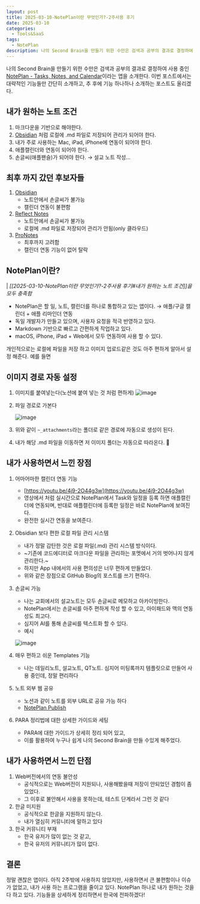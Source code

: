 ```yaml
---
layout: post
title: 2025-03-10-NotePlan이란 무엇인가?-2주사용 후기
date: 2025-03-10
categories:
  - Tools&SaaS
tags:
  - NotePlan
description: 나의 Second Brain을 만들기 위한 수만은 검색과 공부의 결과로 결정하여 사용 중인 NotePlan이라는 앱을 소개한다. 이번 포스트에서는 대략적인 기능들만 간단히 소개하고, 추 후에 기능 하나하나 소개하는 포스트도 올리겠다.
---
```


나의 Second Brain을 만들기 위한 수만은 검색과 공부의 결과로 결정하여 사용 중인 [NotePlan - Tasks, Notes, and Calendar](https://noteplan.co)이라는 앱을 소개한다.
이번 포스트에서는 대략적인 기능들만 간단히 소개하고, 추 후에 기능 하나하나 소개하는 포스트도 올리겠다.

## 내가 원하는 노트 조건
1. 마크다운을 기반으로 해야한다. 
2. [Obsidian](https://obsidian.md) 처럼 로컬에 .md 파일로 저장되어 관리가 되어야 한다.
3. 내가 주로 사용하는 Mac, iPad, iPhone에 연동이 되어야 한다. 
4. 애플캘린더와 연동이 되어야 한다.
5. 손글씨(애플팬슬)가 되어야 한다. → 설교 노트 작성...

## 최후 까지 갔던 후보자들
1. [Obsidian](https://obsidian.md) 
	- 노트안에서 손글씨가 불가능
	- 캘린더 연동이 불편함
2. [Reflect Notes](https://reflect.app)
	- 노트안에서 손글씨가 불가능
	- 로컬에 .md 파일로 저장되어 관리가 안됨(only 클라우드)
3. [ProNotes](https://www.pronotes.app)
	- 최후까지 고려함
	- 캘린더 연동 기능이 없어 탈락
	
## NotePlan이란?
| *[[2025-03-10-NotePlan이란 무엇인가?-2주사용 후기#내가 원하는 노트 조건]]을 모두 충족함*
- NotePlan은 할 일, 노트, 캘린더를 하나로 통합하고 있는 앱이다. → 애플/구글 캘린더 + 애플 리마인더 연동
- 독일 개발자가 만들고 있으며, 사용자 요청을 적극 반영하고 있다.
- Markdown 기반으로 빠르고 간편하게 작업하고 있다.
- macOS, iPhone, iPad + Web에서 모두 연동하여 사용 할 수 있다.

개인적으로는 로컬에 파일을 저장 하고 이미지 업로드같은 것도 아주 편하게 알아서 설정 해준다.
예를 들면

## 이미지 경로 자동 설정
1. 이미지를 붙여넣는다(노션에 붙여 넣는 것 처럼 편하게)
	![image](./NotePlan%E1%84%8B%E1%85%B5%E1%84%85%E1%85%A1%E1%86%AB%20%E1%84%86%E1%85%AE%E1%84%8B%E1%85%A5%E1%86%BA%E1%84%8B%E1%85%B5%E1%86%AB%E1%84%80%E1%85%A1-2%E1%84%8C%E1%85%AE%E1%84%89%E1%85%A1%E1%84%8B%E1%85%AD%E1%86%BC%20%E1%84%92%E1%85%AE%E1%84%80%E1%85%B5_attachments/6DD37FE8-1F2B-42F7-8D22-5C0F6C3B4583.png)
2. 파일 경로로 가본다
	
	![image](./NotePlan%E1%84%8B%E1%85%B5%E1%84%85%E1%85%A1%E1%86%AB%20%E1%84%86%E1%85%AE%E1%84%8B%E1%85%A5%E1%86%BA%E1%84%8B%E1%85%B5%E1%86%AB%E1%84%80%E1%85%A1-2%E1%84%8C%E1%85%AE%E1%84%89%E1%85%A1%E1%84%8B%E1%85%AD%E1%86%BC%20%E1%84%92%E1%85%AE%E1%84%80%E1%85%B5_attachments/468EAEE6-B2EC-479F-BD0F-46FA7462E1CC.png)
3. 위와 같이 `~_attachments`라는  폴더로 같은 경로에 자동으로 생성이 된다.
4. 내가 해당 .md 파일을 이동하면 저 이미지 폴더는 자동으로 따라온다. 👏

## 내가 사용하면서 느낀 장점
1. 어마어마한 캘린더 연동 기능
	- [https://youtu.be/4j9-2O44g3w](https://youtu.be/4j9-2O44g3w)
	- 영상에서 처럼 실시간으로 NotePlan에서 Task와 일정을 등록 하면 애플캘린더에 연동되며, 반대로 애플캘린더에 등록한 일정은 바로 NotePlan에 보여진다.
	- 완전한 실시간 연동을 보여준다.
2. Obsidian 보다 편한 로컬 파일 관리 시스템
	- 내가 정말 감탄한 것은 로컬 파일(.md) 관리 시스템 방식이다.
	- ~기존에 코드에디터로 마크다운 파일을 관리하는 포멧에서 거의 벗어나지 않게 관리한다.~ 
	- 하지만 App 내에서의 사용 편의성은 너무 편하게 만들었다. 
	- 위와 같은 장점으로 GitHub Blog의 포스트를 쓰기 편하다.
3. 손글씨 가능
	- 나는 교회에서의 설교노트는 모두 손글씨로 메모하고 아카이빙한다.
	- NotePlan에서는 손글씨를 아주 편하게 작성 할 수 있고, 아이패드와 맥의 연동성도 최고다.
	- 심지어 AI를 통해 손글씨를 텍스트화 할 수 있다. 
	- 예시

	![image](./NotePlan%E1%84%8B%E1%85%B5%E1%84%85%E1%85%A1%E1%86%AB%20%E1%84%86%E1%85%AE%E1%84%8B%E1%85%A5%E1%86%BA%E1%84%8B%E1%85%B5%E1%86%AB%E1%84%80%E1%85%A1-2%E1%84%8C%E1%85%AE%E1%84%89%E1%85%A1%E1%84%8B%E1%85%AD%E1%86%BC%20%E1%84%92%E1%85%AE%E1%84%80%E1%85%B5_attachments/33F99285-754A-488D-9F82-08AD568BE2FB.png)
4. 매우 편하고 쉬운 Templates 기능
	- 나는 데일리노트, 설교노트, QT노트. 심지어 미팅록까지 템플릿으로 만들어 사용 중인데, 정말 편리하다
5. 노트 외부 웹 공유
	- 노션과 같이 노트를 외부 URL로 공유 가능 하다
	- [NotePlan Publish](https://noteplan.co/n/7EE1A78F-6D19-4C52-B776-ED6A703AFCAE)
6. PARA 정리법에 대한 상세한 가이드와 세팅
	- PARA에 대한 가이드가 상세히 정리 되어 있고, 
	- 이를 활용하여 누구나 쉽게 나의 Second Brain을 만들 수있게 해주었다.

## 내가 사용하면서 느낀 단점
1. Web버전에서의 연동 불안성
	- 공식적으로는 Web버전이 지원되나, 사용해봤을때 저장이 안되었던 경험이 좀 있었다. 
	- 그 이후로 불안해서 사용을 못하는데, 테스트 단계라서 그런 것 같다
2. 한글 미지원
	- 공식적으로 한글을 지원하지 않는다. 
	- 내가 열심히 커뮤니티에 말하고 있다
3. 한국 커뮤니티 부재
	- 한국 유저가 많이 없는 것 같고,
	- 한국 유저의 커뮤니티가 많이 없다.

## 결론
정말 괜찮은 앱이다.
아직 2주밖에 사용하지 않았지만, 사용하면서 큰 불편함이나 이슈가 없었고, 
내가 사용 하는 프로그램을 줄이고 있다. 
NotePlan 하나로 내가 원하는 것을 다 하고 있다. 기능들을 상세하게 정리하면서 한국에 전파하겠다!
